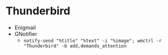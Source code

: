# Thunderbird

- Enigmail
- GNotifier
  - `notify-send "%title" "%text" -i "%image"; wmctrl -r "Thunderbird" -b add,demands_attention`
